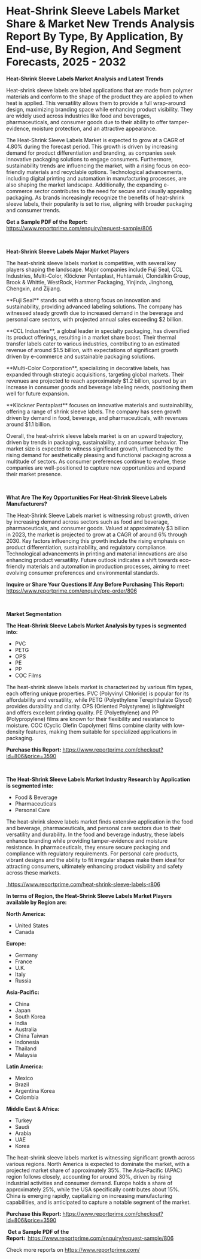 <p><h1>Heat-Shrink Sleeve Labels Market Share & Market New Trends Analysis Report By Type, By Application, By End-use, By Region, And Segment Forecasts, 2025 - 2032</h1></p><p><strong>Heat-Shrink Sleeve Labels Market Analysis and Latest Trends</strong></p>
<p><p>Heat-shrink sleeve labels are label applications that are made from polymer materials and conform to the shape of the product they are applied to when heat is applied. This versatility allows them to provide a full wrap-around design, maximizing branding space while enhancing product visibility. They are widely used across industries like food and beverages, pharmaceuticals, and consumer goods due to their ability to offer tamper-evidence, moisture protection, and an attractive appearance.</p><p>The Heat-Shrink Sleeve Labels Market is expected to grow at a CAGR of 4.80% during the forecast period. This growth is driven by increasing demand for product differentiation and branding, as companies seek innovative packaging solutions to engage consumers. Furthermore, sustainability trends are influencing the market, with a rising focus on eco-friendly materials and recyclable options. Technological advancements, including digital printing and automation in manufacturing processes, are also shaping the market landscape. Additionally, the expanding e-commerce sector contributes to the need for secure and visually appealing packaging. As brands increasingly recognize the benefits of heat-shrink sleeve labels, their popularity is set to rise, aligning with broader packaging and consumer trends.</p></p>
<p><strong>Get a Sample PDF of the Report:&nbsp;</strong> <a href="https://www.reportprime.com/enquiry/request-sample/806?utm_campaign=2997&utm_medium=2&utm_source=Github&utm_content=ia&utm_term=18032025&utm_id=heat-shrink-sleeve-labels">https://www.reportprime.com/enquiry/request-sample/806</a></p>
<p>&nbsp;</p>
<p><strong>Heat-Shrink Sleeve Labels Major Market Players</strong></p>
<p><p>The heat-shrink sleeve labels market is competitive, with several key players shaping the landscape. Major companies include Fuji Seal, CCL Industries, Multi-Color, Klöckner Pentaplast, Huhtamaki, Clondalkin Group, Brook & Whittle, WestRock, Hammer Packaging, Yinjinda, Jinghong, Chengxin, and Zijiang. </p><p>**Fuji Seal** stands out with a strong focus on innovation and sustainability, providing advanced labeling solutions. The company has witnessed steady growth due to increased demand in the beverage and personal care sectors, with projected annual sales exceeding $2 billion.</p><p>**CCL Industries**, a global leader in specialty packaging, has diversified its product offerings, resulting in a market share boost. Their thermal transfer labels cater to various industries, contributing to an estimated revenue of around $1.5 billion, with expectations of significant growth driven by e-commerce and sustainable packaging solutions.</p><p>**Multi-Color Corporation**, specializing in decorative labels, has expanded through strategic acquisitions, targeting global markets. Their revenues are projected to reach approximately $1.2 billion, spurred by an increase in consumer goods and beverage labeling needs, positioning them well for future expansion.</p><p>**Klöckner Pentaplast** focuses on innovative materials and sustainability, offering a range of shrink sleeve labels. The company has seen growth driven by demand in food, beverage, and pharmaceuticals, with revenues around $1.1 billion.</p><p>Overall, the heat-shrink sleeve labels market is on an upward trajectory, driven by trends in packaging, sustainability, and consumer behavior. The market size is expected to witness significant growth, influenced by the rising demand for aesthetically pleasing and functional packaging across a multitude of sectors. As consumer preferences continue to evolve, these companies are well-positioned to capture new opportunities and expand their market presence.</p></p>
<p>&nbsp;</p>
<p><strong>What Are The Key Opportunities For Heat-Shrink Sleeve Labels Manufacturers?</strong></p>
<p><p>The Heat-Shrink Sleeve Labels market is witnessing robust growth, driven by increasing demand across sectors such as food and beverage, pharmaceuticals, and consumer goods. Valued at approximately $3 billion in 2023, the market is projected to grow at a CAGR of around 6% through 2030. Key factors influencing this growth include the rising emphasis on product differentiation, sustainability, and regulatory compliance. Technological advancements in printing and material innovations are also enhancing product versatility. Future outlook indicates a shift towards eco-friendly materials and automation in production processes, aiming to meet evolving consumer preferences and environmental standards.</p></p>
<p><strong>Inquire or Share Your Questions If Any Before Purchasing This Report:</strong> <a href="https://www.reportprime.com/enquiry/pre-order/806?utm_campaign=2997&utm_medium=2&utm_source=Github&utm_content=ia&utm_term=18032025&utm_id=heat-shrink-sleeve-labels">https://www.reportprime.com/enquiry/pre-order/806</a></p>
<p>&nbsp;</p>
<p><strong>Market Segmentation</strong></p>
<p><strong>The Heat-Shrink Sleeve Labels Market Analysis by types is segmented into:</strong></p>
<p><ul><li>PVC</li><li>PETG</li><li>OPS</li><li>PE</li><li>PP</li><li>COC Films</li></ul></p>
<p><p>The heat-shrink sleeve labels market is characterized by various film types, each offering unique properties. PVC (Polyvinyl Chloride) is popular for its affordability and versatility, while PETG (Polyethylene Terephthalate Glycol) provides durability and clarity. OPS (Oriented Polystyrene) is lightweight and offers excellent printing quality. PE (Polyethylene) and PP (Polypropylene) films are known for their flexibility and resistance to moisture. COC (Cyclic Olefin Copolymer) films combine clarity with low-density features, making them suitable for specialized applications in packaging.</p></p>
<p><strong>Purchase this Report:&nbsp;</strong><a href="https://www.reportprime.com/checkout?id=806&price=3590&utm_campaign=2997&utm_medium=2&utm_source=Github&utm_content=ia&utm_term=18032025&utm_id=heat-shrink-sleeve-labels">https://www.reportprime.com/checkout?id=806&price=3590</a></p>
<p>&nbsp;</p>
<p><strong>The Heat-Shrink Sleeve Labels Market Industry Research by Application is segmented into:</strong></p>
<p><ul><li>Food & Beverage</li><li>Pharmaceuticals</li><li>Personal Care</li></ul></p>
<p><p>The heat-shrink sleeve labels market finds extensive application in the food and beverage, pharmaceuticals, and personal care sectors due to their versatility and durability. In the food and beverage industry, these labels enhance branding while providing tamper-evidence and moisture resistance. In pharmaceuticals, they ensure secure packaging and compliance with regulatory requirements. For personal care products, vibrant designs and the ability to fit irregular shapes make them ideal for attracting consumers, ultimately enhancing product visibility and safety across these markets.</p></p>
<p><a href="https://www.reportprime.com/heat-shrink-sleeve-labels-r806?utm_campaign=2997&utm_medium=2&utm_source=Github&utm_content=ia&utm_term=18032025&utm_id=heat-shrink-sleeve-labels">&nbsp;https://www.reportprime.com/heat-shrink-sleeve-labels-r806</a></p>
<p><strong>In terms of Region, the Heat-Shrink Sleeve Labels Market Players available by Region are:</strong></p>
<p>
    <p> <strong> North America: </strong>
        <ul>
            <li>United States</li>
            <li>Canada</li>
        </ul>
        </p> 
    <p> <strong> Europe: </strong>
        <ul>
            <li>Germany</li>
            <li>France</li>
            <li>U.K.</li>
            <li>Italy</li>
            <li>Russia</li>
        </ul>
        </p> 
    <p> <strong> Asia-Pacific: </strong>
        <ul>
            <li>China</li>
            <li>Japan</li>
            <li>South Korea</li>
            <li>India</li>
            <li>Australia</li>
            <li>China Taiwan</li>
            <li>Indonesia</li>
            <li>Thailand</li>
            <li>Malaysia</li>
        </ul>
        </p> 
    <p> <strong> Latin America: </strong>
        <ul>
            <li>Mexico</li>
            <li>Brazil</li>
            <li>Argentina Korea</li>
            <li>Colombia</li>
        </ul>
        </p> 
    <p> <strong> Middle East & Africa: </strong>
        <ul>
            <li>Turkey</li>
            <li>Saudi</li>
            <li>Arabia</li>
            <li>UAE</li>
            <li>Korea</li>
        </ul>
    </p>
    </p>
<p><p>The heat-shrink sleeve labels market is witnessing significant growth across various regions. North America is expected to dominate the market, with a projected market share of approximately 35%. The Asia-Pacific (APAC) region follows closely, accounting for around 30%, driven by rising industrial activities and consumer demand. Europe holds a share of approximately 25%, while the USA specifically contributes about 15%. China is emerging rapidly, capitalizing on increasing manufacturing capabilities, and is anticipated to capture a notable segment of the market.</p></p>
<p><strong>Purchase this Report: </strong><a href="https://www.reportprime.com/checkout?id=806&price=3590&utm_campaign=2997&utm_medium=2&utm_source=Github&utm_content=ia&utm_term=18032025&utm_id=heat-shrink-sleeve-labels">https://www.reportprime.com/checkout?id=806&price=3590</a></p>
<p>&nbsp;<strong>Get a Sample PDF of the Report:&nbsp;&nbsp;</strong><a href="https://www.reportprime.com/enquiry/request-sample/806?utm_campaign=2997&utm_medium=2&utm_source=Github&utm_content=ia&utm_term=18032025&utm_id=heat-shrink-sleeve-labels">https://www.reportprime.com/enquiry/request-sample/806</a></p>
<p><strong></strong></p>
<p>Check more reports on <a href="https://www.reportprime.com/?utm_campaign=2997&utm_medium=2&utm_source=Github&utm_content=ia&utm_term=18032025&utm_id=heat-shrink-sleeve-labels">https://www.reportprime.com/</a></p>